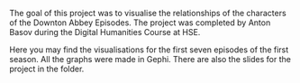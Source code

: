 The goal of this project was to visualise the relationships of the characters of the Downton Abbey Episodes.
The project was completed by Anton Basov during the Digital Humanities Course at HSE.

Here you may find the visualisations for the first seven episodes of the first season. 
All the graphs were made in Gephi. There are also the slides for the project in the folder.

